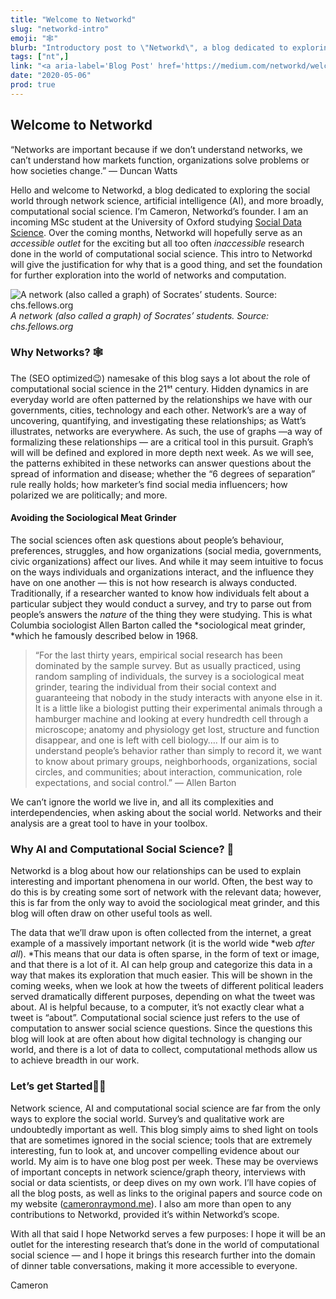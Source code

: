```yaml
---
title: "Welcome to Networkd"
slug: "networkd-intro"
emoji: "🕸"
blurb: "Introductory post to \"Networkd\", a blog dedicated to exploring the social world through network science, artificial intelligence (AI), and more broadly, computational social science."
tags: ["nt",]
link: "<a aria-label='Blog Post' href='https://medium.com/networkd/welcome-to-networkd-c3ba116c74cf'>Blog Post</a>"
date: "2020-05-06"
prod: true
---
```


## Welcome to Networkd

“Networks are important because if we don’t understand networks, we can’t understand how markets function, organizations solve problems or how societies change.” — Duncan Watts

Hello and welcome to Networkd, a blog dedicated to exploring the social world through network science, artificial intelligence (AI), and more broadly, computational social science. I’m Cameron, Networkd’s founder. I am an incoming MSc student at the University of Oxford studying [Social Data Science](https://www.oii.ox.ac.uk/study/msc-in-social-data-science/). Over the coming months, Networkd will hopefully serve as an *accessible* *outlet* for the exciting but all too often *inaccessible* research done in the world of computational social science. This intro to Networkd will give the justification for why that is a good thing, and set the foundation for further exploration into the world of networks and computation.

![A network (also called a graph) of Socrates’ students. Source: chs.fellows.org](https://cdn-images-1.medium.com/max/2000/1*3n81icHJIwE9k_FddAF8Rg.gif)*A network (also called a graph) of Socrates’ students. Source: chs.fellows.org*

### Why Networks? 🕸

The (SEO optimized😉) namesake of this blog says a lot about the role of computational social science in the 21ˢᵗ century. Hidden dynamics in are everyday world are often patterned by the relationships we have with our governments, cities, technology and each other. Network’s are a way of uncovering, quantifying, and investigating these relationships; as Watt’s illustrates, networks are everywhere. As such, the use of graphs —a way of formalizing these relationships — are a critical tool in this pursuit. Graph’s will will be defined and explored in more depth next week. As we will see, the patterns exhibited in these networks can answer questions about the spread of information and disease; whether the “6 degrees of separation” rule really holds; how marketer’s find social media influencers; how polarized we are politically; and more.

#### Avoiding the Sociological Meat Grinder

The social sciences often ask questions about people’s behaviour, preferences, struggles, and how organizations (social media, governments, civic organizations) affect our lives. And while it may seem intuitive to focus on the ways individuals and organizations interact, and the influence they have on one another — this is not how research is always conducted. Traditionally, if a researcher wanted to know how individuals felt about a particular subject they would conduct a survey, and try to parse out from people’s answers the *nature* of the thing they were studying. This is what Columbia sociologist Allen Barton called the *sociological meat grinder, *which he famously described below in 1968.
> “For the last thirty years, empirical social research has been dominated by the sample survey. But as usually practiced, using random sampling of individuals, the survey is a sociological meat grinder, tearing the individual from their social context and guaranteeing that nobody in the study interacts with anyone else in it. It is a little like a biologist putting their experimental animals through a hamburger machine and looking at every hundredth cell through a microscope; anatomy and physiology get lost, structure and function disappear, and one is left with cell biology…. If our aim is to understand people’s behavior rather than simply to record it, we want to know about primary groups, neighborhoods, organizations, social circles, and communities; about interaction, communication, role expectations, and social control.” — Allen Barton

We can’t ignore the world we live in, and all its complexities and interdependencies, when asking about the social world. Networks and their analysis are a great tool to have in your toolbox.

### Why AI and Computational Social Science? 🧠

Networkd is a blog about how our relationships can be used to explain interesting and important phenomena in our world. Often, the best way to do this is by creating some sort of network with the relevant data; however, this is far from the only way to avoid the sociological meat grinder, and this blog will often draw on other useful tools as well.

The data that we’ll draw upon is often collected from the internet, a great example of a massively important network (it is the world wide *web *after all*). *This means that our data is often sparse, in the form of text or image, and that there is a lot of it. AI can help group and categorize this data in a way that makes its exploration that much easier. This will be shown in the coming weeks, when we look at how the tweets of different political leaders served dramatically different purposes, depending on what the tweet was about. AI is helpful because, to a computer, it’s not exactly clear what a tweet is “about”. Computational social science just refers to the use of computation to answer social science questions. Since the questions this blog will look at are often about how digital technology is changing our world, and there is a lot of data to collect, computational methods allow us to achieve breadth in our work.

### Let’s get Started🕺💃

Network science, AI and computational social science are far from the only ways to explore the social world. Survey’s and qualitative work are undoubtedly important as well. This blog simply aims to shed light on tools that are sometimes ignored in the social science; tools that are extremely interesting, fun to look at, and uncover compelling evidence about our world. My aim is to have one blog post per week. These may be overviews of important concepts in network science/graph theory, interviews with social or data scientists, or deep dives on my own work. I’ll have copies of all the blog posts, as well as links to the original papers and source code on my website ([cameronraymond.me](https://cameronraymond.me/?utm_source=medium.com&utm_medium=referral)). I also am more than open to any contributions to Networkd, provided it’s within Networkd’s scope.

With all that said I hope Networkd serves a few purposes: I hope it will be an outlet for the interesting research that’s done in the world of computational social science — and I hope it brings this research further into the domain of dinner table conversations, making it more accessible to everyone.

Cameron
